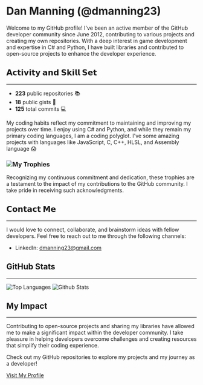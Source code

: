 # Dan Manning (@dmanning23)

Welcome to my GitHub profile! I've been an active member of the GitHub developer community since June 2012, contributing to various projects and creating my own repositories. With a deep interest in game development and expertise in C# and Python, I have built libraries and contributed to open-source projects to enhance the developer experience.

## 𝗔𝗰𝘁𝗶𝘃𝗶𝘁𝘆 𝗮𝗻𝗱 𝗦𝗸𝗶𝗹𝗹 𝗦𝗲𝘁
---------
- **223** public repositories 📚
- **18** public gists 📝
- **125** total commits 💻

My coding habits reflect my commitment to maintaining and improving my projects over time. I enjoy using C# and Python, and while they remain my primary coding languages, I am a coding polyglot. I've some amazing projects with languages like JavaScript, C, C++, HLSL, and Assembly language 😱

### ![My Trophies](https://github-profile-trophy.vercel.app/?username=dmanning23)
Recognizing my continuous commitment and dedication, these trophies are a testament to the impact of my contributions to the GitHub community. I take pride in receiving such acknowledgments.

## 𝗖𝗼𝗻𝘁𝗮𝗰𝘁 𝗠𝗲
---------
I would love to connect, collaborate, and brainstorm ideas with fellow developers. Feel free to reach out to me through the following channels:

- LinkedIn: [dmanning23@gmail.com](https://www.linkedin.com/in/dan-manning/)

## GitHub Stats
---------
![Top Languages](https://github-readme-stats.vercel.app/api/top-langs/?username=dmanning23&layout=compact)
![Github Stats](https://github-readme-stats.vercel.app/api?username=dmanning23&show_icons=true)

## My Impact
--------
Contributing to open-source projects and sharing my libraries have allowed me to make a significant impact within the developer community. I take pleasure in helping developers overcome challenges and creating resources that simplify their coding experience.

Check out my GitHub repositories to explore my projects and my journey as a developer!

[Visit My Profile](https://github.com/dmanning23)
